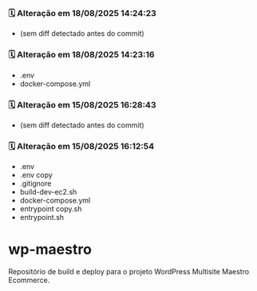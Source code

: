 ### 🗓️ Alteração em 18/08/2025 14:24:23
- (sem diff detectado antes do commit)

### 🗓️ Alteração em 18/08/2025 14:23:16
- .env
- docker-compose.yml

### 🗓️ Alteração em 15/08/2025 16:28:43
- (sem diff detectado antes do commit)

### 🗓️ Alteração em 15/08/2025 16:12:54
- .env
- .env copy
- .gitignore
- build-dev-ec2.sh
- docker-compose.yml
- entrypoint copy.sh
- entrypoint.sh

# wp-maestro

Repositório de build e deploy para o projeto WordPress Multisite Maestro Ecommerce.

